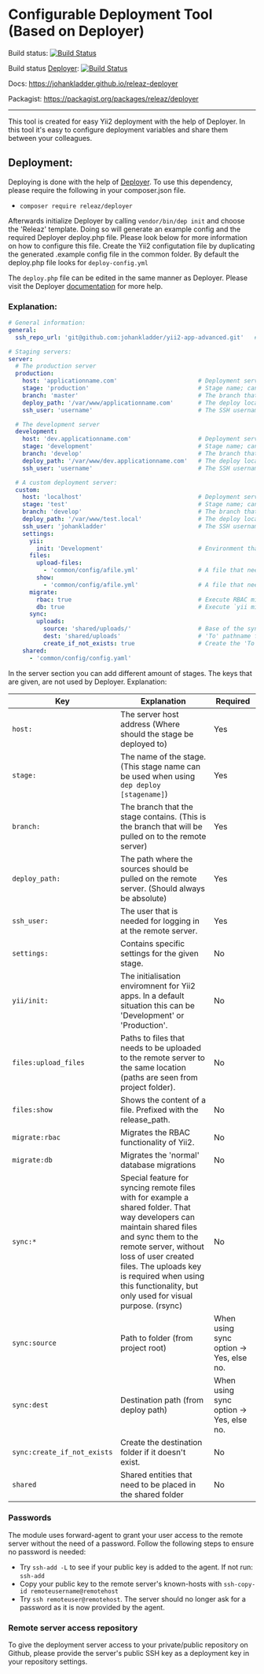 Configurable Deployment Tool (Based on Deployer)
======================================

Build status: [![Build Status](https://travis-ci.org/johankladder/releaz-deployer.svg?branch=master)](https://travis-ci.org/johankladder/releaz-deployer)

Build status [Deployer](https://github.com/deployphp/deployer): [![Build Status](https://travis-ci.org/deployphp/deployer.svg?branch=master)](https://travis-ci.org/deployphp/deployer)

Docs: https://johankladder.github.io/releaz-deployer

Packagist: https://packagist.org/packages/releaz/deployer

--------------------------------------

This tool is created for easy Yii2 deployment with the help of Deployer. In this 
tool it's easy to configure deployment variables and share them between your colleagues. 

## Deployment:
Deploying is done with the help of [Deployer](https://github.com/deployphp/deployer). 
To use this dependency, please require the following in your composer.json file.
- `composer require releaz/deployer`

Afterwards initialize Deployer by calling `vendor/bin/dep init` and choose the 'Releaz' template. 
Doing so will generate an example config and the required Deployer deploy.php file. Please look below
for more information on how to configure this file. Create the Yii2 configutation file by duplicating the generated .example config file in the common folder. By default the deploy.php file looks for ``deploy-config.yml``

The `deploy.php` file can be edited in the same manner as Deployer. Please visit the Deployer [documentation](https://deployer.org/docs) for more help.

### Explanation:
```yaml
# General information:
general:
  ssh_repo_url: 'git@github.com:johankladder/yii2-app-advanced.git'   # The repository your project is stored

# Staging servers:
server:
  # The production server
  production:
    host: 'applicationname.com'                       # Deployment server hostname/ip
    stage: 'production'                               # Stage name; can be used by 'dep deploy-yii [stage]
    branch: 'master'                                  # The branch that should be used to deploy
    deploy_path: '/var/www/applicationname.com'       # The deploy location
    ssh_user: 'username'                              # The SSH username, that has access to the remote server

  # The development server
  development:
    host: 'dev.applicationname.com'                   # Deployment server hostname/ip
    stage: 'development'                              # Stage name; can be used by 'dep deploy-yii [stage]
    branch: 'develop'                                 # The branch that should be used to deploy
    deploy_path: '/var/www/dev.applicationname.com'   # The deploy location
    ssh_user: 'username'                              # The SSH username, that has access to the remote server

  # A custom deployment server:
  custom:
    host: 'localhost'                                 # Deployment server hostname/ip
    stage: 'test'                                     # Stage name; can be used by 'dep deploy-yii [stage]
    branch: 'develop'                                 # The branch that should be used to deploy
    deploy_path: '/var/www/test.local'                # The deploy location
    ssh_user: 'johankladder'                          # The SSH username, that has access to the remote server
    settings:
      yii:
        init: 'Development'                           # Environment that can be used. See `php init` for possibilities
      files:
        upload-files:
          - 'common/config/afile.yml'                 # A file that needs the be send to the remote server
        show:
          - 'common/config/afile.yml'                 # A file that needs to be outputted when deploying
      migrate:
        rbac: true                                    # Execute RBAC migrations
        db: true                                      # Execute `yii migrate`
      sync:
        uploads:
          source: 'shared/uploads/'                   # Base of the sync folder
          dest: 'shared/uploads'                      # 'To' pathname from base deployment path
          create_if_not_exists: true                  # Create the 'To' path if not exist
    shared:
      - 'common/config/config.yaml'


```

In the server section you can add different amount of stages. The keys that are given, are not used by Deployer. Explanation:

Key | Explanation | Required
--- | --- | ---
`host:` | The server host address (Where should the stage be deployed to) | Yes
`stage:` | The name of the stage. (This stage name can be used when using `dep deploy [stagename]`) | Yes
`branch:` | The branch that the stage contains. (This is the branch that will be pulled on to the remote server) | Yes
`deploy_path:` | The path where the sources should be pulled on the remote server. (Should always be absolute) | Yes
`ssh_user:` | The user that is needed for logging in at the remote server. | Yes
`settings:` | Contains specific settings for the given stage. | No
`yii/init:` | The initialisation enviromnent for Yii2 apps. In a default situation this can be 'Development' or 'Production'. | No
`files:upload_files` | Paths to files that needs to be uploaded to the remote server to the same location (paths are seen from project folder).  | No
`files:show` | Shows the content of a file. Prefixed with the release_path. | No
`migrate:rbac` | Migrates the RBAC functionality of Yii2. | No
`migrate:db` | Migrates the 'normal' database migrations | No
`sync:*` | Special feature for syncing remote files with for example a shared folder. That way developers can maintain shared files and sync them to the remote server, without loss of user created files. The uploads key is required when using this functionality, but only used for visual purpose. (rsync) | No
`sync:source` | Path to folder (from project root) | When using sync option -> Yes, else no.
`sync:dest` | Destination path (from deploy path) | When using sync option -> Yes, else no.
`sync:create_if_not_exists` | Create the destination folder if it doesn't exist. | No
`shared` | Shared entities that need to be placed in the shared folder | No |

### Passwords
The module uses forward-agent to grant your user access to the remote server without the need of a password. Follow the following steps to ensure no password is needed:
  - Try `ssh-add -L` to see if your public key is added to the agent. If not run: `ssh-add`
  - Copy your public key to the remote server's known-hosts with `ssh-copy-id remoteusername@remotehost`
  - Try `ssh remoteuser@remotehost`. The server should no longer ask for a password as it is now provided by the agent.
  
### Remote server access repository
To give the deployment server access to your private/public repository on Github, please 
provide the server's public SSH key as a deployment key in your repository settings.
  
